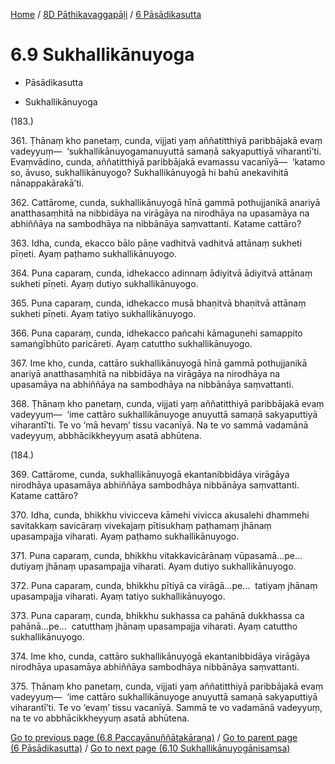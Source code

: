 
[Home](/) / [8D Pāthikavaggapāḷi](../../8D.md) / [6 Pāsādikasutta](../6.md)

# 6.9 Sukhallikānuyoga

* Pāsādikasutta

* Sukhallikānuyoga

(183.)

361\. Ṭhānaṃ kho panetaṃ, cunda, vijjati yaṃ aññatitthiyā paribbājakā evaṃ vadeyyuṃ—  ‘sukhallikānuyogamanuyuttā samaṇā sakyaputtiyā viharantī’ti. Evaṃvādino, cunda, aññatitthiyā paribbājakā evamassu vacanīyā—  ‘katamo so, āvuso, sukhallikānuyogo? Sukhallikānuyogā hi bahū anekavihitā nānappakārakā’ti.

362\. Cattārome, cunda, sukhallikānuyogā hīnā gammā pothujjanikā anariyā anatthasaṃhitā na nibbidāya na virāgāya na nirodhāya na upasamāya na abhiññāya na sambodhāya na nibbānāya saṃvattanti. Katame cattāro?

363\. Idha, cunda, ekacco bālo pāṇe vadhitvā vadhitvā attānaṃ sukheti pīṇeti. Ayaṃ paṭhamo sukhallikānuyogo.

364\. Puna caparaṃ, cunda, idhekacco adinnaṃ ādiyitvā ādiyitvā attānaṃ sukheti pīṇeti. Ayaṃ dutiyo sukhallikānuyogo.

365\. Puna caparaṃ, cunda, idhekacco musā bhaṇitvā bhaṇitvā attānaṃ sukheti pīṇeti. Ayaṃ tatiyo sukhallikānuyogo.

366\. Puna caparaṃ, cunda, idhekacco pañcahi kāmaguṇehi samappito samaṅgībhūto paricāreti. Ayaṃ catuttho sukhallikānuyogo.

367\. Ime kho, cunda, cattāro sukhallikānuyogā hīnā gammā pothujjanikā anariyā anatthasaṃhitā na nibbidāya na virāgāya na nirodhāya na upasamāya na abhiññāya na sambodhāya na nibbānāya saṃvattanti.

368\. Ṭhānaṃ kho panetaṃ, cunda, vijjati yaṃ aññatitthiyā paribbājakā evaṃ vadeyyuṃ—  ‘ime cattāro sukhallikānuyoge anuyuttā samaṇā sakyaputtiyā viharantī’ti. Te vo ‘mā hevaṃ’ tissu vacanīyā. Na te vo sammā vadamānā vadeyyuṃ, abbhācikkheyyuṃ asatā abhūtena.

(184.)

369\. Cattārome, cunda, sukhallikānuyogā ekantanibbidāya virāgāya nirodhāya upasamāya abhiññāya sambodhāya nibbānāya saṃvattanti. Katame cattāro?

370\. Idha, cunda, bhikkhu vivicceva kāmehi vivicca akusalehi dhammehi savitakkaṃ savicāraṃ vivekajaṃ pītisukhaṃ paṭhamaṃ jhānaṃ upasampajja viharati. Ayaṃ paṭhamo sukhallikānuyogo.

371\. Puna caparaṃ, cunda, bhikkhu vitakkavicārānaṃ vūpasamā…pe…  dutiyaṃ jhānaṃ upasampajja viharati. Ayaṃ dutiyo sukhallikānuyogo.

372\. Puna caparaṃ, cunda, bhikkhu pītiyā ca virāgā…pe…  tatiyaṃ jhānaṃ upasampajja viharati. Ayaṃ tatiyo sukhallikānuyogo.

373\. Puna caparaṃ, cunda, bhikkhu sukhassa ca pahānā dukkhassa ca pahānā…pe…  catutthaṃ jhānaṃ upasampajja viharati. Ayaṃ catuttho sukhallikānuyogo.

374\. Ime kho, cunda, cattāro sukhallikānuyogā ekantanibbidāya virāgāya nirodhāya upasamāya abhiññāya sambodhāya nibbānāya saṃvattanti.

375\. Ṭhānaṃ kho panetaṃ, cunda, vijjati yaṃ aññatitthiyā paribbājakā evaṃ vadeyyuṃ—  ‘ime cattāro sukhallikānuyoge anuyuttā samaṇā sakyaputtiyā viharantī’ti. Te vo ‘evaṃ’ tissu vacanīyā. Sammā te vo vadamānā vadeyyuṃ, na te vo abbhācikkheyyuṃ asatā abhūtena.

[Go to previous page (6.8 Paccayānuññātakāraṇa)](6.8.md) / [Go to parent page (6 Pāsādikasutta)](../6.md) / [Go to next page (6.10 Sukhallikānuyogānisaṃsa)](6.10.md)


